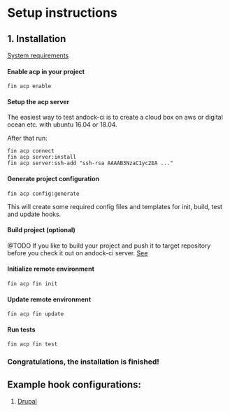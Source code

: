 # Setup instructions

## 1. Installation

[System requirements](/system-requirements.md)
#### Enable acp in your project
```
fin acp enable
```
#### Setup the acp server
The easiest way to test andock-ci is to create a cloud box on aws or digital ocean etc. with ubuntu 16.04 or 18.04.

After that run:

```
fin acp connect
fin acp server:install
fin acp server:ssh-add "ssh-rsa AAAAB3NzaC1yc2EA ..."
```

#### Generate project configuration
```
fin acp config:generate
```
This will create some required config files and templates for init, build, test and update hooks. 
#### Build project (optional)
@TODO If you like to build your project and push it to target repository before you check it out on andock-ci server.
[See](build.md)
#### Initialize remote environment
```
fin acp fin init
```

#### Update remote environment
```
fin acp fin update
```

#### Run tests
```
fin acp fin test
```

### Congratulations, the installation is finished!


## Example hook configurations:
1. [Drupal](example-drupal-hooks.md)